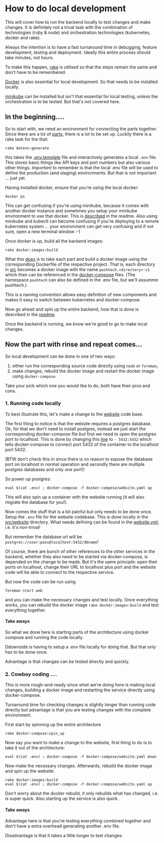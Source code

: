# How to do local development

This will cover how to run the backend locally to test changes and
make changes. It is definitely not a trival task with the combination
of technologies (ruby & node) and orchestration technologies (kubernetes,
docker and rake).

Always the intention is to have a fast turnaround time in debugging,
feature development, testing and deployment. Ideally this entire process
should take minutes, not hours.

To make this happen, [rake](https://en.wikipedia.org/wiki/Rake_(software))
is utilised so that the steps remain the same and don't have to be remembered.

[Docker](https://en.wikipedia.org/wiki/Docker_%28software%29) is also
essential for local development. So that needs to be installed locally.

[minikube](https://kubernetes.io/docs/tutorials/kubernetes-basics/cluster-intro/)
can be installed but isn't that essential for local testing, unless the
orchestration is to be tested. But that's not covered here.

## In the beginning....

So to start with, we need an environment for connecting the parts together.
Since there are a lot of [parts](../src), there is a lot to be set up.
Luckily there is a rake task for the that:

    rake dotenv:generate

this takes the [.env.template](../.env.template) file and interactively
generates a local ```.env``` file. This stores basic things like API
keys and port numbers but also various other things. *Important* to remember
is that the local .env file will be used to define the production (and
staging) environments. But that is not important ... just yet.

Having installed docker, ensure that you're using the local docker:

    docker ps

This can get confusing if you're using minikube, because it comes with
another docker instance and sometimes you setup your minikube environment
to use that docker. This is
[described](../README.md#using-minikube-and-kubectl) in the readme. Also
using minikube and kubectl can become confusing if you're deploying
to a remote kubernetes system ... your environment can get very confusing
and if not sure, open a new terminal window :-)

Once docker is up, build all the backend images:

    rake docker:images:build

What this [does](https://github.com/pushtech-de/backend/blob/0ce53dee908ede1e6583cb23c09b0aa1b2a3824d/lib/tasks/docker.rake#L5-L16)
is to take each part and build a docker image using the corresponding
Dockerfile of the respective project. That is, each directory in [src](../src)
becomes a docker image with the name ```pushtech.<directory>:v1```
which then can be referenced in the [docker-compose](../docker-compose)
files. (The namespace ```pushtech``` can also be defined in the .env
file, but we'll assumme pushtech.)

This is a naming convention allows easy definition of new components
and makes it easy to switch between kubernetes and docker-compose.

Now go ahead and spin up the entire backend, how that is done is described in the [readme](https://github.com/pushtech-de/backend/blob/0ce53dee908ede1e6583cb23c09b0aa1b2a3824d/README.md#using-docker-compose).

Once the backend is running, we know we're good to go to make local changes.

## Now the part with rinse and repeat comes...

So local development can be done in one of two ways:

1. either run the corresponding source code directly using ```node``` or
   ```foreman```,
2. make changes, rebuild the docker image and restart the docker image
   using ```docker-compose```.

Take your pick which one you would like to do, both have their pros and cons.

### 1. Running code locally

To best illustrate this, let's make a change to the [website](../src/website)
code base.

The first thing to notice is that the website requires a postgres database.
Ok, for that we don't need to install postgres, instead we just start the
corresponding docker-compose file *but* first we need to open the postgres
port to localhost. This is done by changing this
[line](https://github.com/pushtech-de/backend/blob/0ce53dee908ede1e6583cb23c09b0aa1b2a3824d/docker-compose/website.yml#L9)
to ```- 5432:5432``` which tells docker-compose to connect port 5432 of the
container to the localhost port 5432.

(BTW don't check this in since there is no reason to expose the database
port on localhost in normal operation and secondly there are multiple
postgres databases and only one port!)

So power up postgres:

    eval $(cat .env) ; docker-compose -f docker-compose/website.yaml up

This will also spin up a container with the website running (it will
also migrate the database for you!).

Now comes the stuff that is a bit painful but only needs to be done once.
Setup the ```.env``` file for the website codebase. This is done locally
in the [src/website](../src/website) directory. What needs defining can
be found in the [website.yml](https://github.com/pushtech-de/backend/blob/0ce53dee908ede1e6583cb23c09b0aa1b2a3824d/docker-compose/website.yml#L23-L50),
i.e. it's non-trival!

But remember the database url will be
```postgres://user:pass@localhost:5432/dbname```!

Of course, there are bunch of other references to the other services
in the backend, whether they also need to be started via docker-compose, is
depended on the change to be made. But it's the same principle: open their
ports on localhost, change their URL to localhost plus port and the website
code will be able to connect to the respective service.

But now the code can be run using

    foreman start web

and you can make the necessary changes and test locally. Once everything
works, you can rebuild the docker image ```rake docker:images:build```
and test everything together.

#### Take aways

So what we done here is starting parts of the architecture using docker
compose and running the code locally.

Ddownside is having to setup a .env file locally for doing that. But that
only has to be done once.

Advantage is that changes can be tested directly and quickly.

### 2. Cowboy coding ....

This is more rough-and-ready since what we're doing here is making local
changes, building a docker image and restarting the service directly using
docker-compose.

Turnaround time for checking changes is slightly longer than running code
directly but advantage is that you are testing changes with the complete
environment.

First start by spinning up the entire architecture

    rake docker:compose:spin_up

Now say you want to make a change to the website, first thing to do
is to take it out of the architecture:

    eval $(cat .env) ; docker-compose -f docker-compose/website.yaml down

Now make the necessary changes. Afterwards, rebuild the docker image and
spin up the website:

    rake docker:images:build
    eval $(cat .env) ; docker-compose -f docker-compose/website.yaml up

Don't worry about the docker rebuild, it only rebuilds what has changed,
i.e. is super quick. Also starting up the service is also quick.

#### Take aways

Advantage here is that you're testing everything combined together and
don't have a extra overhead generating another .env file.

Disadvantage is that it takes a little longer to test changes.
